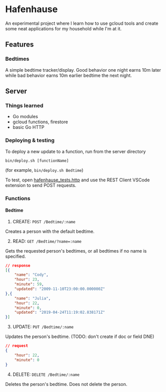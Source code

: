 # Hafenhause

An experimental project where I learn how to use gcloud tools and create some neat applications for my household while I'm at it.

## Features

### Bedtimes

A simple bedtime tracker/display. Good behavior one night earns 10m later while bad behavior earns 10m earlier bedtime the next night.

## Server

### Things learned
- Go modules
- gcloud functions, firestore
- basic Go HTTP

### Deploying & testing

To deploy a new update to a function, run from the server directory

`bin/deploy.sh [functionName]`

(for example, `bin/deploy.sh Bedtime`)

To test, open [hafenhause_tests.http](server/bin/hafenhause_tests.http) and use the REST Client VSCode extension to send POST requests.

### Functions

#### Bedtime

1. CREATE: `POST /Bedtime/:name`

Creates a person with the default bedtime.
   
2. READ: `GET /Bedtime/?name=:name`

Gets the requested person's bedtimes, or all bedtimes if no name is specified.

``` json
// response
[{
    "name": "Cody",
    "hour": 23,
    "minute": 59,
    "updated": "2009-11-10T23:00:00.000000Z"
},{
    "name": "Julia",
    "hour": 22,
    "minute": 0,
    "updated": "2019-04-24T11:19:02.838171Z"
}]
```

3. UPDATE: `PUT /Bedtime/:name`

Updates the person's bedtime. (TODO: don't create if doc or field DNE)

``` json
// request
{
    "hour": 22,
    "minute": 0
}
```
   
4. DELETE: `DELETE /Bedtime/:name`

Deletes the person's bedtime. Does not delete the person.
